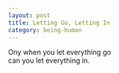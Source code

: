 ```yaml
---
layout: post
title: Letting Go, Letting In
category: being-human
---
```


Ony when you let everything go  
can you let everything in.
